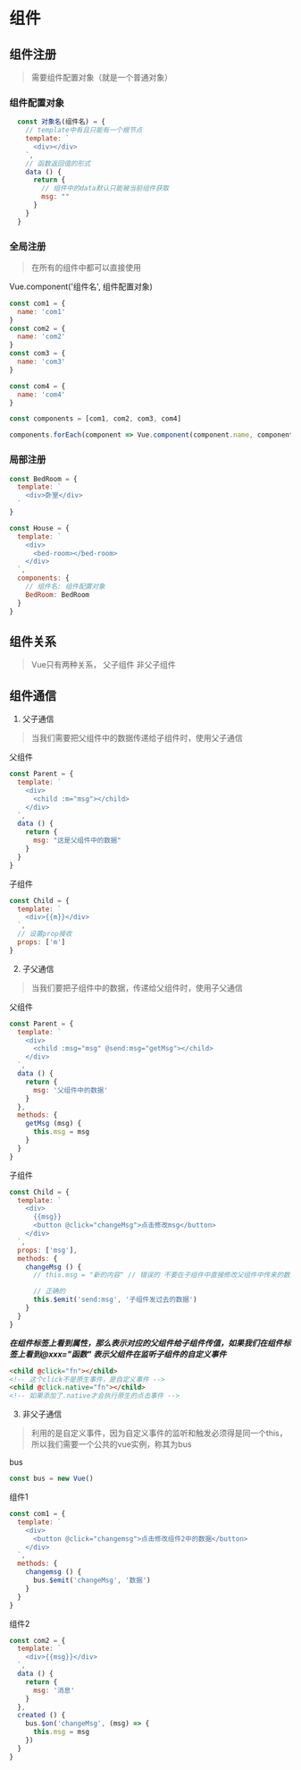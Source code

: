 # 组件

## 组件注册

> 需要组件配置对象（就是一个普通对象）

### 组件配置对象

```javascript
  const 对象名(组件名) = {
    // template中有且只能有一个根节点
    template: `
      <div></div>
    `,
    // 函数返回值的形式
    data () {
      return {
        // 组件中的data默认只能被当前组件获取
        msg: ""
      }
    }
  }
```

### 全局注册

> 在所有的组件中都可以直接使用

Vue.component('组件名', 组件配置对象)

```javascript
const com1 = {
  name: 'com1'
}
const com2 = {
  name: 'com2'
}
const com3 = {
  name: 'com3'
}

const com4 = {
  name: 'com4'
}

const components = [com1, com2, com3, com4]

components.forEach(component => Vue.component(component.name, component))
```

### 局部注册

```javascript
const BedRoom = {
  template: `
    <div>卧室</div>
  `
}

const House = {
  template: `
    <div>
      <bed-room></bed-room>
    </div>
  `,
  components: {
    // 组件名: 组件配置对象
    BedRoom: BedRoom
  }
}
```


## 组件关系

> Vue只有两种关系， 父子组件 非父子组件

## 组件通信

1. 父子通信

> 当我们需要把父组件中的数据传递给子组件时，使用父子通信

父组件
```javascript
const Parent = {
  template: `
    <div>
      <child :m="msg"></child>
    </div>
  `,
  data () {
    return {
      msg: "这是父组件中的数据"
    }
  }
}
```

子组件
```javascript
const Child = {
  template: `
    <div>{{m}}</div>
  `,
  // 设置prop接收
  props: ['m']
}
```
2. 子父通信

> 当我们要把子组件中的数据，传递给父组件时，使用子父通信

父组件
```javascript
const Parent = {
  template: `
    <div>
      <child :msg="msg" @send:msg="getMsg"></child>
    </div>
  `,
  data () {
    return {
      msg: '父组件中的数据'
    }
  },
  methods: {
    getMsg (msg) {
      this.msg = msg
    }
  }
}
```

子组件
```javascript
const Child = {
  template: `
    <div>
      {{msg}}
      <button @click="changeMsg">点击修改msg</button>
    </div>
  `,
  props: ['msg'],
  methods: {
    changeMsg () {
      // this.msg = "新的内容" // 错误的 不要在子组件中直接修改父组件中传来的数据

      // 正确的
      this.$emit('send:msg', '子组件发过去的数据')
    }
  }
}
```

***在组件标签上看到属性，那么表示对应的父组件给子组件传值，如果我们在组件标签上看到@xxx="函数" 表示父组件在监听子组件的自定义事件***

```html 
<child @click="fn"></child>
<!-- 这个click不是原生事件，是自定义事件 -->
<child @click.native="fn"></child>
<!-- 如果添加了.native才会执行原生的点击事件 -->
```

3. 非父子通信

> 利用的是自定义事件，因为自定义事件的监听和触发必须得是同一个this，所以我们需要一个公共的vue实例，称其为bus

bus
```javascript
const bus = new Vue()
```


组件1
```javascript
const com1 = {
  template: `
    <div>
      <button @click="changemsg">点击修改组件2中的数据</button>
    </div>
  `,
  methods: {
    changemsg () {
      bus.$emit('changeMsg', '数据')
    }
  }
}
```

组件2
```javascript
const com2 = {
  template: `
    <div>{{msg}}</div>
  `,
  data () {
    return {
      msg: '消息'
    }
  },
  created () {
    bus.$on('changeMsg', (msg) => {
      this.msg = msg
    })
  }
}

```